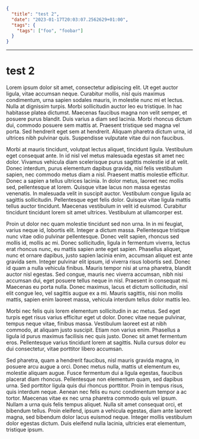 ```json
{
  "title": "test 2",
  "date": "2023-01-17T20:03:07.2562629+01:00",
  "tags": {
    "tags": ["foo", "foobar"]
  }
}
```
***
# test 2
Lorem ipsum dolor sit amet, consectetur adipiscing elit. Ut eget auctor ligula, vitae accumsan neque. Curabitur mollis, nisl quis maximus condimentum, urna sapien sodales mauris, in molestie nunc mi et lectus. Nulla at dignissim turpis. Morbi sollicitudin auctor leo eu tristique. In hac habitasse platea dictumst. Maecenas faucibus magna non velit semper, et posuere purus blandit. Duis varius a diam sed lacinia. Morbi rhoncus dictum dui, commodo posuere sem mattis at. Praesent tristique sed magna vel porta. Sed hendrerit eget sem at hendrerit. Aliquam pharetra dictum urna, id ultrices nibh pulvinar quis. Suspendisse vulputate vitae dui non faucibus.

Morbi at mauris tincidunt, volutpat lectus aliquet, tincidunt ligula. Vestibulum eget consequat ante. In id nisl vel metus malesuada egestas sit amet nec dolor. Vivamus vehicula diam scelerisque purus sagittis molestie id at velit. Donec interdum, purus elementum dapibus gravida, nisl felis vestibulum sapien, nec commodo metus diam a nisl. Praesent mattis molestie efficitur. Donec a sapien a tellus ultrices lacinia. In dolor metus, laoreet nec mollis sed, pellentesque at lorem. Quisque vitae lacus non massa egestas venenatis. In malesuada velit in suscipit auctor. Vestibulum congue ligula ac sagittis sollicitudin. Pellentesque eget felis dolor. Quisque vitae ligula mattis tellus auctor tincidunt. Maecenas vestibulum in velit id euismod. Curabitur tincidunt tincidunt lorem sit amet ultrices. Vestibulum at ullamcorper est.

Proin ut dolor nec quam molestie tincidunt sed non urna. In in mi feugiat, varius neque id, lobortis elit. Integer a dictum massa. Pellentesque tristique nunc vitae odio pulvinar pellentesque. Donec velit sapien, rhoncus sed mollis id, mollis ac mi. Donec sollicitudin, ligula in fermentum viverra, lectus erat rhoncus nunc, eu mattis sapien ante eget sapien. Phasellus aliquet, nunc et ornare dapibus, justo sapien lacinia enim, accumsan aliquet est ante gravida sem. Integer pulvinar elit ipsum, id viverra risus lobortis sed. Donec id quam a nulla vehicula finibus. Mauris tempor nisi at urna pharetra, blandit auctor nisl egestas. Sed congue, mauris nec viverra accumsan, nibh nisi accumsan dui, eget posuere tellus neque in nisl. Praesent in consequat mi. Maecenas eu porta nulla. Donec maximus, lacus et dictum sollicitudin, nisl elit congue leo, vel sagittis augue ex a mi. Mauris sagittis, nisi non mollis mattis, sapien enim laoreet massa, vehicula interdum tellus dolor mattis leo.

Morbi nec felis quis lorem elementum sollicitudin in ac metus. Sed eget turpis eget risus varius efficitur eget ut dolor. Donec vitae neque pulvinar, tempus neque vitae, finibus massa. Vestibulum laoreet est at nibh commodo, at aliquam justo suscipit. Etiam non varius enim. Phasellus a ligula id purus maximus facilisis nec quis justo. Donec sit amet fermentum eros. Pellentesque varius tincidunt lorem at sagittis. Nulla cursus dolor eu dui consectetur, vitae porttitor libero accumsan.

Sed pharetra, quam a hendrerit faucibus, nisl mauris gravida magna, in posuere arcu augue a orci. Donec metus nulla, mattis ut elementum eu, molestie aliquam augue. Fusce fermentum dui a ligula egestas, faucibus placerat diam rhoncus. Pellentesque non elementum quam, sed dapibus urna. Sed porttitor ligula quis dui rhoncus porttitor. Proin in tempus risus, quis interdum neque. Aenean nec felis eu nunc condimentum tempor a ac tortor. Maecenas vitae ex nec urna pharetra commodo quis vel ipsum. Nullam a urna quis felis tempus aliquet. Nulla sit amet consequat orci, et bibendum tellus. Proin eleifend, ipsum a vehicula egestas, diam ante laoreet magna, sed bibendum dolor lacus euismod neque. Integer mollis vestibulum dolor egestas dictum. Duis eleifend nulla lacinia, ultricies erat elementum, tristique ipsum. 